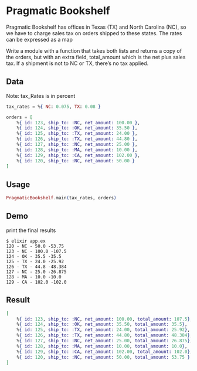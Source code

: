# Pragmatic Bookshelf

Pragmatic Bookshelf has offices in Texas (TX) and North Carolina (NC), so we have to charge sales tax on orders shipped to these states. The rates can be expressed as a map

Write a module with a function that takes both lists and returns a copy of the orders, but with an extra field, total_amount which is the net plus sales tax. If a shipment is not to NC or TX, there’s no tax applied.


## Data
Note: tax_Rates is in percent
```elixir
tax_rates = %{ NC: 0.075, TX: 0.08 }
```


```elixir
orders = [
    %{ id: 123, ship_to: :NC, net_amount: 100.00 },
    %{ id: 124, ship_to: :OK, net_amount: 35.50 },
    %{ id: 125, ship_to: :TX, net_amount: 24.00 },
    %{ id: 126, ship_to: :TX, net_amount: 44.80 },
    %{ id: 127, ship_to: :NC, net_amount: 25.00 },
    %{ id: 128, ship_to: :MA, net_amount: 10.00 },
    %{ id: 129, ship_to: :CA, net_amount: 102.00 },
    %{ id: 120, ship_to: :NC, net_amount: 50.00 }
]
```

## Usage

```elixir
PragmaticBookshelf.main(tax_rates, orders)
```

## Demo
print the final results
``` 
$ elixir app.ex
120 - NC - 50.0 -53.75
123 - NC - 100.0 -107.5
124 - OK - 35.5 -35.5
125 - TX - 24.0 -25.92
126 - TX - 44.8 -48.384
127 - NC - 25.0 -26.875
128 - MA - 10.0 -10.0
129 - CA - 102.0 -102.0
```

## Result

```elixir
[
    %{ id: 123, ship_to: :NC, net_amount: 100.00, total_amount: 107.5},
    %{ id: 124, ship_to: :OK, net_amount: 35.50, total_amount: 35.5},
    %{ id: 125, ship_to: :TX, net_amount: 24.00, total_amount: 25.92},
    %{ id: 126, ship_to: :TX, net_amount: 44.80, total_amount: 48.384},
    %{ id: 127, ship_to: :NC, net_amount: 25.00, total_amount: 26.875},
    %{ id: 128, ship_to: :MA, net_amount: 10.00, total_amount: 10.0},
    %{ id: 129, ship_to: :CA, net_amount: 102.00, total_amount: 102.0},
    %{ id: 120, ship_to: :NC, net_amount: 50.00, total_amount: 53.75 }
]
```